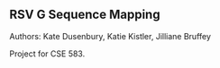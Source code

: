 ## RSV G Sequence Mapping
Authors: Kate Dusenbury, Katie Kistler, Jilliane Bruffey

Project for CSE 583. 
